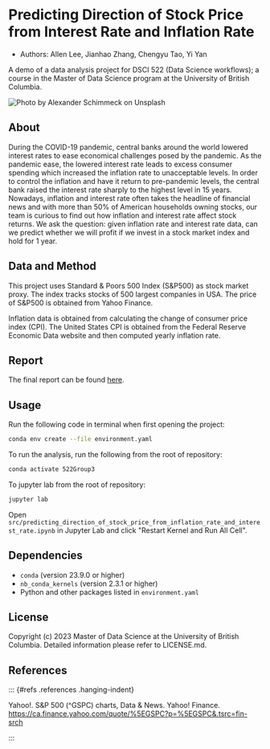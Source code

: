 # Predicting Direction of Stock Price from Interest Rate and Inflation Rate

-   Authors: Allen Lee, Jianhao Zhang, Chengyu Tao, Yi Yan

A demo of a data analysis project for DSCI 522 (Data Science workflows);
a course in the Master of Data Science program at the University of
British Columbia.

![Photo by Alexander Schimmeck on
Unsplash](images/img.jpg)

## About

During the COVID-19 pandemic, central banks around the world lowered
interest rates to ease economical challenges posed by the pandemic. As
the pandemic ease, the lowered interest rate leads to excess consumer
spending which increased the inflation rate to unacceptable levels. In
order to control the inflation and have it return to pre-pandemic
levels, the central bank raised the interest rate sharply to the highest
level in 15 years. Nowadays, inflation and interest rate often takes the
headline of financial news and with more than 50% of American households
owning stocks, our team is curious to find out how inflation and
interest rate affect stock returns. We ask the question: given inflation
rate and interest rate data, can we predict whether we will profit if we
invest in a stock market index and hold for 1 year.

## Data and Method

This project uses Standard & Poors 500 Index (S&P500) as stock market
proxy. The index tracks stocks of 500 largest companies in USA. The
price of S&P500 is obtained from Yahoo Finance.

Inflation data is obtained from calculating the change of consumer price
index (CPI). The United States CPI is obtained from the Federal Reserve
Economic Data website and then computed yearly inflation rate.

## Report

The final report can be found
[here](https://ubc-mds.github.io/dsci_522_group_3/src/predicting_direction_of_stock_price_from_inflation_rate_and_interest_rate.html).

## Usage

Run the following code in terminal when first opening the project:

``` bash
conda env create --file environment.yaml
```

To run the analysis, run the following from the root of repository:

``` bash
conda activate 522Group3
```

To jupyter lab from the root of repository:

``` bash
jupyter lab 
```

Open
`src/predicting_direction_of_stock_price_from_inflation_rate_and_interest_rate.ipynb`
in Jupyter Lab and click "Restart Kernel and Run All Cell".

## Dependencies

-   `conda` (version 23.9.0 or higher)
-   `nb_conda_kernels` (version 2.3.1 or higher)
-   Python and other packages listed in `environment.yaml`

## License

Copyright (c) 2023 Master of Data Science at the University of British
Columbia. Detailed information please refer to LICENSE.md.

## References

::: {#refs .references .hanging-indent}
<div>

Yahoo!. S&P 500 (\^GSPC) charts, Data & News. Yahoo! Finance.
<https://ca.finance.yahoo.com/quote/%5EGSPC?p=%5EGSPC&.tsrc=fin-srch>

</div>
:::
